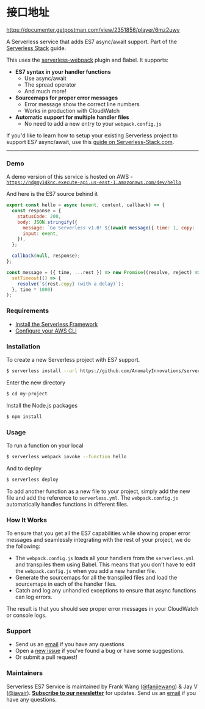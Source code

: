 # 接口地址
https://documenter.getpostman.com/view/2351856/player/6mz2uwv

A Serverless service that adds ES7 async/await support. Part of the [Serverless Stack](http://serverless-stack.com) guide.

This uses the [serverless-webpack](https://github.com/elastic-coders/serverless-webpack) plugin and Babel. It supports:

- **ES7 syntax in your handler functions**
  - Use async/await
  - The spread operator
  - And much more!
- **Sourcemaps for proper error messages**
  - Error message show the correct line numbers
  - Works in production with CloudWatch
- **Automatic support for multiple handler files**
  - No need to add a new entry to your `webpack.config.js`

If you'd like to learn how to setup your existing Serverless project to support ES7 async/await, use this [guide on Serverless-Stack.com](http://serverless-stack.com/chapters/add-support-for-es6-javascript.html).

---

### Demo

A demo version of this service is hosted on AWS - [`https://ndgmy14knc.execute-api.us-east-1.amazonaws.com/dev/hello`](https://ndgmy14knc.execute-api.us-east-1.amazonaws.com/dev/hello)

And here is the ES7 source behind it

``` javascript
export const hello = async (event, context, callback) => {
  const response = {
    statusCode: 200,
    body: JSON.stringify({
      message: `Go Serverless v1.0! ${(await message({ time: 1, copy: 'Your function executed successfully!'}))}`,
      input: event,
    }),
  };

  callback(null, response);
};

const message = ({ time, ...rest }) => new Promise((resolve, reject) => 
  setTimeout(() => {
    resolve(`${rest.copy} (with a delay)`);
  }, time * 1000)
);
```

### Requirements

- [Install the Serverless Framework](https://serverless.com/framework/docs/providers/aws/guide/installation/)
- [Configure your AWS CLI](https://serverless.com/framework/docs/providers/aws/guide/credentials/)

### Installation

To create a new Serverless project with ES7 support.

``` bash
$ serverless install --url https://github.com/AnomalyInnovations/serverless-es7 --name my-project
```

Enter the new directory

``` bash
$ cd my-project
```

Install the Node.js packages

``` bash
$ npm install
```

### Usage

To run a function on your local

``` bash
$ serverless webpack invoke --function hello
```

And to deploy

``` bash
$ serverless deploy
```

To add another function as a new file to your project, simply add the new file and add the reference to `serverless.yml`. The `webpack.config.js` automatically handles functions in different files.

### How It Works

To ensure that you get all the ES7 capabilities while showing proper error messages and seamlessly integrating with the rest of your project, we do the following:

- The `webpack.config.js` loads all your handlers from the `serverless.yml` and transpiles them using Babel. This means that you don't have to edit the `webpack.config.js` when you add a new handler file.
- Generate the sourcemaps for all the transpiled files and load the sourcemaps in each of the handler files.
- Catch and log any unhandled exceptions to ensure that async functions can log errors.

The result is that you should see proper error messages in your CloudWatch or console logs.

### Support

- Send us an [email](mailto:contact@anoma.ly) if you have any questions
- Open a [new issue](https://github.com/AnomalyInnovations/serverless-es7/issues/new) if you've found a bug or have some suggestions.
- Or submit a pull request!

### Maintainers

Serverless ES7 Service is maintained by Frank Wang ([@fanjiewang](https://twitter.com/fanjiewang)) & Jay V ([@jayair](https://twitter.com/jayair)). [**Subscribe to our newsletter**](http://eepurl.com/cEaBlf) for updates. Send us an [email](mailto:contact@anoma.ly) if you have any questions.
